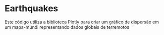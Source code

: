 # Earthquakes
 Este código utiliza a biblioteca Plotly para criar um gráfico de dispersão em um mapa-múndi representando dados globais de terremotos

